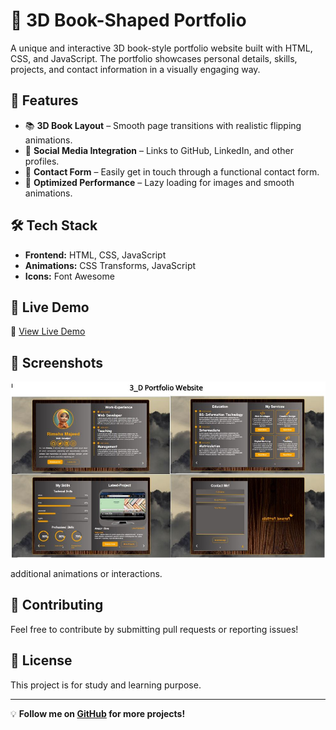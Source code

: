 # 📖 3D Book-Shaped Portfolio

A unique and interactive 3D book-style portfolio website built with HTML, CSS, and JavaScript. The portfolio showcases personal details, skills, projects, and contact information in a visually engaging way.

## 🎨 Features
- 📚 **3D Book Layout** – Smooth page transitions with realistic flipping animations.
- 🔗 **Social Media Integration** – Links to GitHub, LinkedIn, and other profiles.
- 📧 **Contact Form** – Easily get in touch through a functional contact form.
- 🚀 **Optimized Performance** – Lazy loading for images and smooth animations.

## 🛠️ Tech Stack
- **Frontend:** HTML, CSS, JavaScript
- **Animations:** CSS Transforms, JavaScript
- **Icons:** Font Awesome

## 🚀 Live Demo
🔗 [View Live Demo](https://rimsha002.github.io/Practice-Portfolio/)

## 📸 Screenshots
![Portfolio Preview](https://github.com/Rimsha002/Practice-Portfolio/blob/main/images/overview.JPG)

 additional animations or interactions.

## 🤝 Contributing
Feel free to contribute by submitting pull requests or reporting issues!

## 📜 License
This project is for study and learning purpose.

---
💡 **Follow me on [GitHub](https://github.com/Rimsha002) for more projects!**

